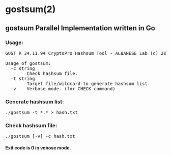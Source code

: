 # gostsum(2)
## gostsum Parallel Implementation written in Go

### Usage:
<pre>
GOST R 34.11.94 CryptoPro Hashsum Tool - ALBANESE Lab (c) 2020-2021

Usage of gostsum:
  -c string
        Check hashsum file.
  -t string
        Target file/wildcard to generate hashsum list.
  -v    Verbose mode. (for CHECK command)
</pre>

### Generate hashsum list:
<pre>
./gostsum -t *.* > hash.txt
</pre>

### Check hashsum file:
<pre>
./gostsum [-v] -c hash.txt
</pre>

#### Exit code is 0 in vebose mode. 
